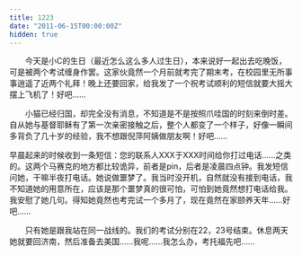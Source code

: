 ```yaml
---
title: 1223
date: "2011-06-15T00:00:00Z"
hidden: true
---
```

　　今天是小C的生日（最近怎么这么多人过生日），本来说好一起出去吃晚饭，可是被两个考试缠身作罢。这家伙竟然一个月前就考完了期末考，在校园里无所事事逍遥了近两个礼拜！晚上还要回家，给我发了一个祝考试顺利的短信就要大摇大摆上飞机了！好吧……

　　小猫已经归国，却完全没有消息，不知道是不是按照爪哇国的时刻来倒时差。自从她与基督耶稣有了第一次亲密接触之后，整个人都变了一个样子，好像一瞬间多背负了几十岁的经验，我不想跟倪萍阿姨做朋友啊！好吧……
  
早晨起来的时候收到一条短信：您的联系人XXX于XXX时间给你打过电话……之类的。这两个马赛克的地方都比较诡异，前者是pin，后者是凌晨四点钟。我发短信问她，干嘛半夜打电话。她说做噩梦了。我当时没开机，自然就没有接到电话，我不知道她的用意所在，应该是那个噩梦真的很可怕，可怕到她竟然想打电话给我。我安慰了她几句。得知她竟然也考完试一个多月了，现在竟然在家颐养天年……好吧……

　　只有她是跟我站在同一战线的。我们的考试分别在22，23号结束。休息两天她就要回济南，然后准备去美国……我呢……我怎么办，考托福先吧……